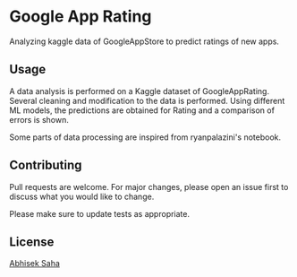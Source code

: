 # Google App Rating

Analyzing kaggle data of GoogleAppStore to predict ratings of new apps.

## Usage
A data analysis is performed on a Kaggle dataset of GoogleAppRating.
Several cleaning and modification to the data is performed. 
Using different ML models, the predictions are obtained for Rating and a comparison of errors is shown.

Some parts of data processing are inspired from ryanpalazini's notebook.

## Contributing
Pull requests are welcome. For major changes, please open an issue first to discuss what you would like to change.

Please make sure to update tests as appropriate.

## License
[Abhisek Saha](https://github.com/SahaAbhisek/)
